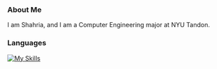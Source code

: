 <!--
**abeeds/abeeds** is a ✨ _special_ ✨ repository because its `README.md` (this file) appears on your GitHub profile.

Here are some ideas to get you started:

- 🔭 I’m currently working on ...
- 🌱 I’m currently learning ...
- 👯 I’m looking to collaborate on ...
- 🤔 I’m looking for help with ...
- 💬 Ask me about ...
- 📫 How to reach me: ...
- 😄 Pronouns: ...
- ⚡ Fun fact: ...
-->
### About Me
I am Shahria, and I am a Computer Engineering major at NYU Tandon.

### Languages
[![My Skills](https://skillicons.dev/icons?i=py,c,cpp,php,html,css)](https://skillicons.dev)

